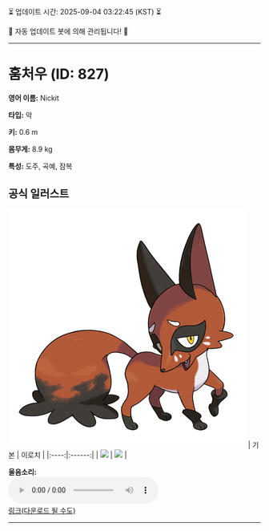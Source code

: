 
⏳ 업데이트 시간: 2025-09-04 03:22:45 (KST) ⏳

🤖 자동 업데이트 봇에 의해 관리됩니다! 🤖

---

# 훔처우 (ID: 827)
**영어 이름:** Nickit

**타입:** 악

**키:** 0.6 m

**몸무게:** 8.9 kg

**특성:** 도주, 곡예, 잠복

## 공식 일러스트
![](https://raw.githubusercontent.com/PokeAPI/sprites/master/sprites/pokemon/other/official-artwork/827.png)
| 기본 | 이로치 |
|:----:|:------:|
| <img src="http://play.pokemonshowdown.com/sprites/ani/nickit.gif" width="200"> | <img src="http://play.pokemonshowdown.com/sprites/ani-shiny/nickit.gif" width="200"> |

**울음소리:**<br><audio controls src="https://raw.githubusercontent.com/PokeAPI/cries/main/cries/pokemon/latest/827.ogg"></audio><br> [링크(다운로드 될 수도)](https://raw.githubusercontent.com/PokeAPI/cries/main/cries/pokemon/latest/827.ogg)


---
